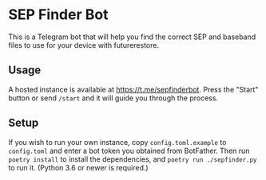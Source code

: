 # SEP Finder Bot

This is a Telegram bot that will help you find the correct SEP and baseband files to use for your device with futurerestore.

## Usage

A hosted instance is available at <https://t.me/sepfinderbot>. Press the "Start" button or send `/start` and it will guide you through the process.

## Setup

If you wish to run your own instance, copy `config.toml.example` to `config.toml` and enter a bot token you obtained from BotFather. Then run `poetry install` to install the dependencies, and `poetry run ./sepfinder.py` to run it. (Python 3.6 or newer is required.)
